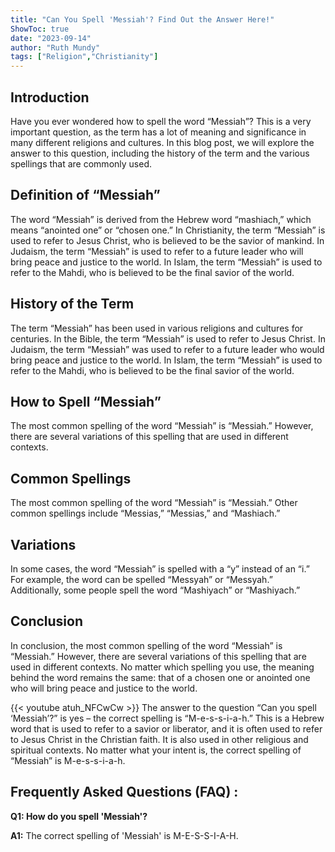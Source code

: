 ```yaml
---
title: "Can You Spell 'Messiah'? Find Out the Answer Here!"
ShowToc: true 
date: "2023-09-14"
author: "Ruth Mundy" 
tags: ["Religion","Christianity"]
---
```

## Introduction

Have you ever wondered how to spell the word “Messiah”? This is a very important question, as the term has a lot of meaning and significance in many different religions and cultures. In this blog post, we will explore the answer to this question, including the history of the term and the various spellings that are commonly used.

## Definition of “Messiah”

The word “Messiah” is derived from the Hebrew word “mashiach,” which means “anointed one” or “chosen one.” In Christianity, the term “Messiah” is used to refer to Jesus Christ, who is believed to be the savior of mankind. In Judaism, the term “Messiah” is used to refer to a future leader who will bring peace and justice to the world. In Islam, the term “Messiah” is used to refer to the Mahdi, who is believed to be the final savior of the world.

## History of the Term

The term “Messiah” has been used in various religions and cultures for centuries. In the Bible, the term “Messiah” is used to refer to Jesus Christ. In Judaism, the term “Messiah” was used to refer to a future leader who would bring peace and justice to the world. In Islam, the term “Messiah” is used to refer to the Mahdi, who is believed to be the final savior of the world.

## How to Spell “Messiah”

The most common spelling of the word “Messiah” is “Messiah.” However, there are several variations of this spelling that are used in different contexts.

## Common Spellings

The most common spelling of the word “Messiah” is “Messiah.” Other common spellings include “Messias,” “Messias,” and “Mashiach.”

## Variations

In some cases, the word “Messiah” is spelled with a “y” instead of an “i.” For example, the word can be spelled “Messyah” or “Messyah.” Additionally, some people spell the word “Mashiyach” or “Mashiyach.”

## Conclusion

In conclusion, the most common spelling of the word “Messiah” is “Messiah.” However, there are several variations of this spelling that are used in different contexts. No matter which spelling you use, the meaning behind the word remains the same: that of a chosen one or anointed one who will bring peace and justice to the world.

{{< youtube atuh_NFCwCw >}} 
The answer to the question “Can you spell ‘Messiah’?” is yes – the correct spelling is “M-e-s-s-i-a-h.” This is a Hebrew word that is used to refer to a savior or liberator, and it is often used to refer to Jesus Christ in the Christian faith. It is also used in other religious and spiritual contexts. No matter what your intent is, the correct spelling of “Messiah” is M-e-s-s-i-a-h.

## Frequently Asked Questions (FAQ) :
**Q1: How do you spell 'Messiah'?**

**A1:** The correct spelling of 'Messiah' is M-E-S-S-I-A-H.





